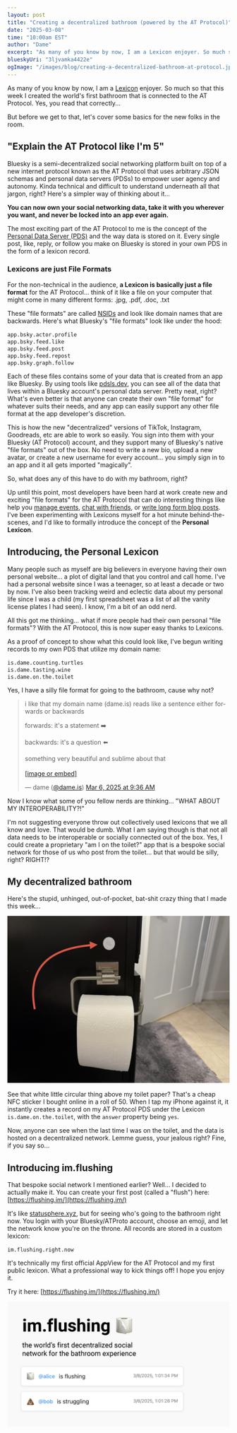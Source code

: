 ```yaml
---
layout: post
title: "Creating a decentralized bathroom (powered by the AT Protocol)"
date: "2025-03-08"
time: "10:00am EST"
author: "Dame"
excerpt: "As many of you know by now, I am a Lexicon enjoyer. So much so that this week I created the world's first bathroom that is connected to the AT Protocol. Yes, you read that correctly..."
blueskyUri: "3ljvamka4422e"
ogImage: "/images/blog/creating-a-decentralized-bathroom-at-protocol.jpg"
---
```


As many of you know by now, I am a [Lexicon](https://atproto.com/guides/lexicon) enjoyer. So much so that this week I created the world's first bathroom that is connected to the AT Protocol. Yes, you read that correctly...

But before we get to that, let's cover some basics for the new folks in the room.

## "Explain the AT Protocol like I'm 5"

Bluesky is a semi-decentralized social networking platform built on top of a new internet protocol known as the AT Protocol that uses arbitrary JSON schemas and personal data servers (PDSs) to empower user agency and autonomy. Kinda technical and difficult to understand underneath all that jargon, right? Here's a simpler way of thinking about it...

**You can now own your social networking data, take it with you wherever you want, and never be locked into an app ever again.**

The most exciting part of the AT Protocol to me is the concept of the [Personal Data Server (PDS)](https://docs.bsky.app/docs/advanced-guides/atproto) and the way data is stored on it. Every single post, like, reply, or follow you make on Bluesky is stored in your own PDS in the form of a lexicon record. 

### Lexicons are just File Formats

For the non-technical in the audience, **a Lexicon is basically just a file format** for the AT Protocol... think of it like a file on your computer that might come in many different forms: .jpg, .pdf, .doc, .txt

These "file formats" are called [NSIDs](https://atproto.com/specs/nsid) and look like domain names that are backwards. Here's what Bluesky's "file formats" look like under the hood:

```
app.bsky.actor.profile
app.bsky.feed.like
app.bsky.feed.post
app.bsky.feed.repost
app.bsky.graph.follow
```

Each of these files contains some of your data that is created from an app like Bluesky. By using tools like [pdsls.dev](https://pdsls.dev/at://did:plc:gq4fo3u6tqzzdkjlwzpb23tj), you can see all of the data that lives within a Bluesky account's personal data server. Pretty neat, right? What's even better is that anyone can create their own "file format" for whatever suits their needs, and any app can easily support any other file format at the app developer's discretion.

This is how the new "decentralized" versions of TikTok, Instagram, Goodreads, etc are able to work so easily. You sign into them with your Bluesky (AT Protocol) account, and they support many of Bluesky's native "file formats" out of the box. No need to write a new bio, upload a new avatar, or create a new username for every account... you simply sign in to an app and it all gets imported "magically".

So, what does any of this have to do with my bathroom, right? 

Up until this point, most developers have been hard at work create new and exciting "file formats" for the AT Protocol that can do interesting things like help you [manage events](), [chat with friends](), or [write long form blog posts](). I've been experimenting with Lexicons myself for a hot minute behind-the-scenes, and I'd like to formally introduce the concept of the **Personal Lexicon**.

## Introducing, the Personal Lexicon

Many people such as myself are big believers in everyone having their own personal website... a plot of digital land that you control and call home. I've had a personal website since I was a teenager, so at least a decade or two by now. I've also been tracking weird and eclectic data about my personal life since I was a child (my first spreadsheet was a list of all the vanity license plates I had seen). I know, I'm a bit of an odd nerd.

All this got me thinking... what if more people had their own personal "file formats"? With the AT Protocol, this is now super easy thanks to Lexicons.

As a proof of concept to show what this could look like, I've begun writing records to my own PDS that utilize my domain name:

```
is.dame.counting.turtles
is.dame.tasting.wine
is.dame.on.the.toilet
```

Yes, I have a silly file format for going to the bathroom, cause why not?

<blockquote class="bluesky-embed" data-bluesky-uri="at://did:plc:gq4fo3u6tqzzdkjlwzpb23tj/app.bsky.feed.post/3ljppqso5t22w" data-bluesky-cid="bafyreif6zppvorddm2y5xt6yomohc3ejr4hudd7zv6bltutwvpiml54hma"><p lang="en">i like that my domain name (dame.is) reads like a sentence either forwards or backwards

forwards: it's a statement ➡️

backwards: it's a question ⬅️

something very beautiful and sublime about that<br><br><a href="https://bsky.app/profile/did:plc:gq4fo3u6tqzzdkjlwzpb23tj/post/3ljppqso5t22w?ref_src=embed">[image or embed]</a></p>&mdash; dame (<a href="https://bsky.app/profile/did:plc:gq4fo3u6tqzzdkjlwzpb23tj?ref_src=embed">@dame.is</a>) <a href="https://bsky.app/profile/did:plc:gq4fo3u6tqzzdkjlwzpb23tj/post/3ljppqso5t22w?ref_src=embed">Mar 6, 2025 at 9:36 AM</a></blockquote><script async src="https://embed.bsky.app/static/embed.js" charset="utf-8"></script>

Now I know what some of you fellow nerds are thinking... "WHAT ABOUT MY INTEROPERABILITY?!"

I'm not suggesting everyone throw out collectively used lexicons that we all know and love. That would be dumb. What I am saying though is that not all data needs to be interoperable or socially connected out of the box. Yes, I could create a proprietary "am I on the toilet?" app that is a bespoke social network for those of us who post from the toilet... but that would be silly, right? RIGHT!?

## My decentralized bathroom

Here's the stupid, unhinged, out-of-pocket, bat-shit crazy thing that I made this week... 

![A roll of toilet paper in the bathroom with a white stickerk above it](/images/blog/creating-a-decentralized-bathroom-at-protocol.jpg "nfc sticker")

See that white little circular thing above my toilet paper? That's a cheap NFC sticker I bought online in a roll of 50. When I tap my iPhone against it, it instantly creates a record on my AT Protocol PDS under the Lexicon `is.dame.on.the.toilet`, with the `answer` property being `yes`.

Now, anyone can see when the last time I was on the toilet, and the data is hosted on a decentralized network. Lemme guess, your jealous right? Fine, if you say so...

## Introducing im.flushing

That bespoke social network I mentioned earlier? Well... I decided to actually make it. You can create your first post (called a "flush") here: [https://flushing.im/](https://flushing.im/)

It's like [statusphere.xyz](https://statusphere.xyz), but for seeing who's going to the bathroom right now. You login with your Bluesky/ATProto account, choose an emoji, and let the network know you're on the throne. All records are stored in a custom lexicon:

```
im.flushing.right.now
```

It's technically my first official AppView for the AT Protocol and my first public lexicon. What a professional way to kick things off! I hope you enjoy it.

Try it here: [https://flushing.im/](https://flushing.im/)

![A promotional screenshot of the app im.flushing](/images/blog/og-image.png "im.flushing promo image")

